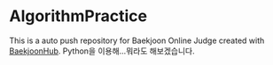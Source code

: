 # AlgorithmPractice
This is a auto push repository for Baekjoon Online Judge created with [BaekjoonHub](https://github.com/BaekjoonHub/BaekjoonHub).
Python을 이용해...뭐라도 해보겠습니다.
